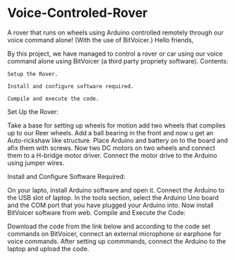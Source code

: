 # Voice-Controled-Rover
A rover that runs on wheels using Arduino controlled remotely through our voice command alone! (With the use of BitVoicer.)
Hello friends,

By this project, we have managed to control a rover or car using our voice command alone using BitVoicer (a third party propriety software).
Contents:

    Setup the Rover.

    Install and configure software required.

    Compile and execute the code.

Set Up the Rover:

Take a base for setting up wheels for motion add two wheels that compiles up to our Reer wheels. Add a ball bearing in the front and now u get an Auto-rickshaw like structure. Place Arduino and battery on to the board and afix them with screws. Now two DC motors on two wheels and connect them to a H-bridge motor driver. Connect the motor drive to the Arduino using jumper wires.

Install and Configure Software Required:

On your lapto, install Arduino software and open it. Connect the Arduino to the USB slot of laptop. In the tools section, select the Arduino Uno board and the COM port that you have plugged your Arduino into. Now install BitVoicer software from web.
Compile and Execute the Code:

Download the code from the link below and according to the code set commands on BitVoicer, connect an external microphone or earphone for voice commands. After setting up commmands, connect the Arduino to the laptop and upload the code. 
